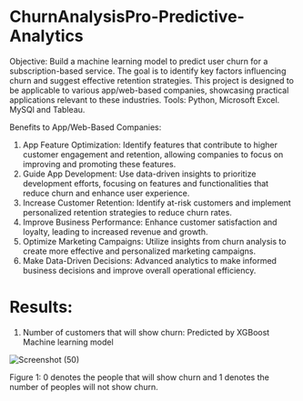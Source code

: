# ChurnAnalysisPro-Predictive-Analytics

Objective:
Build a machine learning model to predict user churn for a subscription-based service. The goal is to identify key factors influencing churn and suggest effective retention strategies. This project is designed to be applicable to various app/web-based companies, showcasing practical applications relevant to these industries. Tools: Python, Microsoft Excel. MySQl and Tableau.

Benefits to App/Web-Based Companies:
1.	App Feature Optimization: Identify features that contribute to higher customer engagement and retention, allowing companies to focus on improving and promoting these features.
2.	Guide App Development: Use data-driven insights to prioritize development efforts, focusing on features and functionalities that reduce churn and enhance user experience.
3.	Increase Customer Retention: Identify at-risk customers and implement personalized retention strategies to reduce churn rates.
4.	Improve Business Performance: Enhance customer satisfaction and loyalty, leading to increased revenue and growth.
5.	Optimize Marketing Campaigns: Utilize insights from churn analysis to create more effective and personalized marketing campaigns.
6.	Make Data-Driven Decisions: Advanced analytics to make informed business decisions and improve overall operational efficiency.

# Results:

1. Number of customers that will show churn: Predicted by XGBoost Machine learning model
    
![Screenshot (50)](https://github.com/user-attachments/assets/8259edf9-8813-4a7e-9d75-bbf94ccbb95c)

Figure 1: 0 denotes the people that will show churn and 1 denotes the number of peoples will not show churn.


   
